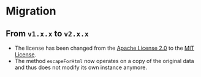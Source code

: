 # Migration

## From `v1.x.x` to `v2.x.x`

 * The license has been changed from the [Apache License 2.0](http://www.apache.org/licenses/LICENSE-2.0) to the [MIT License](https://opensource.org/licenses/MIT).
 * The method `escapeForHtml` now operates on a copy of the original data and thus does not modify its own instance anymore.
